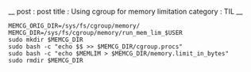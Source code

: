 __
post : post
title : Using cgroup for memory limitation
category : TIL
__
```
MEMCG_ORIG_DIR=/sys/fs/cgroup/memory/
MEMCG_DIR=/sys/fs/cgroup/memory/run_mem_lim_$USER
sudo mkdir $MEMCG_DIR
sudo bash -c "echo $$ >> $MEMCG_DIR/cgroup.procs"
sudo bash -c "echo $MEMLIM > $MEMCG_DIR/memory.limit_in_bytes"
sudo rmdir $MEMCG_DIR
```
